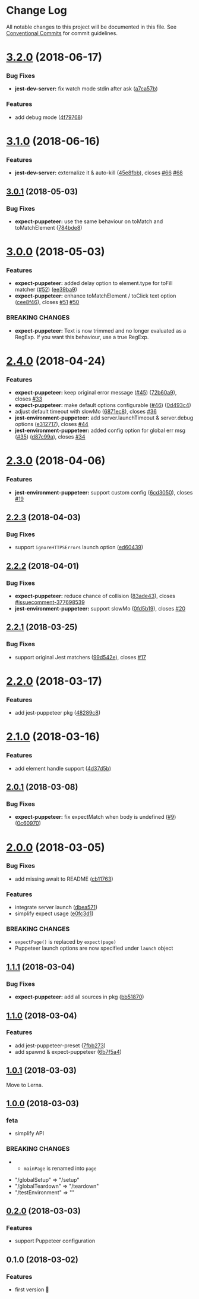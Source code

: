 # Change Log

All notable changes to this project will be documented in this file.
See [Conventional Commits](https://conventionalcommits.org) for commit guidelines.

<a name="3.2.0"></a>
# [3.2.0](https://github.com/smooth-code/jest-puppeteer/compare/v3.1.0...v3.2.0) (2018-06-17)


### Bug Fixes

* **jest-dev-server:** fix watch mode stdin after ask ([a7ca57b](https://github.com/smooth-code/jest-puppeteer/commit/a7ca57b))


### Features

* add debug mode ([4f79768](https://github.com/smooth-code/jest-puppeteer/commit/4f79768))




<a name="3.1.0"></a>
# [3.1.0](https://github.com/smooth-code/jest-puppeteer/compare/v3.0.1...v3.1.0) (2018-06-16)


### Features

* **jest-dev-server:** externalize it & auto-kill ([45e8fbb](https://github.com/smooth-code/jest-puppeteer/commit/45e8fbb)), closes [#66](https://github.com/smooth-code/jest-puppeteer/issues/66) [#68](https://github.com/smooth-code/jest-puppeteer/issues/68)




<a name="3.0.1"></a>
## [3.0.1](https://github.com/smooth-code/jest-puppeteer/compare/v3.0.0...v3.0.1) (2018-05-03)


### Bug Fixes

* **expect-puppeteer:** use the same behaviour on toMatch and toMatchElement ([784bde8](https://github.com/smooth-code/jest-puppeteer/commit/784bde8))




<a name="3.0.0"></a>
# [3.0.0](https://github.com/smooth-code/jest-puppeteer/compare/v2.4.0...v3.0.0) (2018-05-03)


### Features

* **expect-puppeteer:** added delay option to element.type for toFill matcher ([#52](https://github.com/smooth-code/jest-puppeteer/issues/52)) ([ee39ba9](https://github.com/smooth-code/jest-puppeteer/commit/ee39ba9))
* **expect-puppeteer:** enhance toMatchElement / toClick text option ([cee8f46](https://github.com/smooth-code/jest-puppeteer/commit/cee8f46)), closes [#51](https://github.com/smooth-code/jest-puppeteer/issues/51) [#50](https://github.com/smooth-code/jest-puppeteer/issues/50)


### BREAKING CHANGES

* **expect-puppeteer:** Text is now trimmed and no longer evaluated as a RegExp. If you want this behaviour, use a true RegExp.




<a name="2.4.0"></a>
# [2.4.0](https://github.com/smooth-code/jest-puppeteer/compare/v2.3.0...v2.4.0) (2018-04-24)


### Features

* **expect-puppeteer:** keep original error message ([#45](https://github.com/smooth-code/jest-puppeteer/issues/45)) ([72b60a9](https://github.com/smooth-code/jest-puppeteer/commit/72b60a9)), closes [#33](https://github.com/smooth-code/jest-puppeteer/issues/33)
* **expect-puppeteer:** make default options configurable ([#46](https://github.com/smooth-code/jest-puppeteer/issues/46)) ([0d493c4](https://github.com/smooth-code/jest-puppeteer/commit/0d493c4))
* adjust default timeout with slowMo ([6871ec8](https://github.com/smooth-code/jest-puppeteer/commit/6871ec8)), closes [#36](https://github.com/smooth-code/jest-puppeteer/issues/36)
* **jest-environment-puppeteer:** add server.launchTimeout & server.debug options ([e312717](https://github.com/smooth-code/jest-puppeteer/commit/e312717)), closes [#44](https://github.com/smooth-code/jest-puppeteer/issues/44)
* **jest-environment-puppeteer:** added config option for global err msg ([#35](https://github.com/smooth-code/jest-puppeteer/issues/35)) ([d87c99a](https://github.com/smooth-code/jest-puppeteer/commit/d87c99a)), closes [#34](https://github.com/smooth-code/jest-puppeteer/issues/34)




<a name="2.3.0"></a>
# [2.3.0](https://github.com/smooth-code/jest-puppeteer/compare/v2.2.3...v2.3.0) (2018-04-06)


### Features

* **jest-environment-puppeteer:** support custom config ([6cd3050](https://github.com/smooth-code/jest-puppeteer/commit/6cd3050)), closes [#19](https://github.com/smooth-code/jest-puppeteer/issues/19)




<a name="2.2.3"></a>
## [2.2.3](https://github.com/smooth-code/jest-puppeteer/compare/v2.2.2...v2.2.3) (2018-04-03)


### Bug Fixes

* support `ignoreHTTPSErrors` launch option ([ed60439](https://github.com/smooth-code/jest-puppeteer/commit/ed60439))




<a name="2.2.2"></a>
## [2.2.2](https://github.com/smooth-code/jest-puppeteer/compare/v2.2.1...v2.2.2) (2018-04-01)


### Bug Fixes

* **expect-puppeteer:** reduce chance of collision ([83ade43](https://github.com/smooth-code/jest-puppeteer/commit/83ade43)), closes [#issuecomment-377698539](https://github.com/smooth-code/jest-puppeteer/issues/issuecomment-377698539)
* **jest-environment-puppeteer:** support slowMo ([0fd5b19](https://github.com/smooth-code/jest-puppeteer/commit/0fd5b19)), closes [#20](https://github.com/smooth-code/jest-puppeteer/issues/20)




<a name="2.2.1"></a>
## [2.2.1](https://github.com/smooth-code/jest-puppeteer/compare/v2.2.0...v2.2.1) (2018-03-25)


### Bug Fixes

* support original Jest matchers ([99d542e](https://github.com/smooth-code/jest-puppeteer/commit/99d542e)), closes [#17](https://github.com/smooth-code/jest-puppeteer/issues/17)




<a name="2.2.0"></a>
# [2.2.0](https://github.com/smooth-code/jest-puppeteer/compare/v2.1.0...v2.2.0) (2018-03-17)


### Features

* add jest-puppeteer pkg ([48289c8](https://github.com/smooth-code/jest-puppeteer/commit/48289c8))




<a name="2.1.0"></a>
# [2.1.0](https://github.com/smooth-code/jest-puppeteer/compare/v2.0.1...v2.1.0) (2018-03-16)


### Features

* add element handle support ([4d37d5b](https://github.com/smooth-code/jest-puppeteer/commit/4d37d5b))




<a name="2.0.1"></a>
## [2.0.1](https://github.com/smooth-code/jest-puppeteer/compare/v2.0.0...v2.0.1) (2018-03-08)


### Bug Fixes

* **expect-puppeteer:** fix expectMatch when body is undefined ([#9](https://github.com/smooth-code/jest-puppeteer/issues/9)) ([0c60970](https://github.com/smooth-code/jest-puppeteer/commit/0c60970))




<a name="2.0.0"></a>
# [2.0.0](https://github.com/smooth-code/jest-puppeteer/compare/v1.1.1...v2.0.0) (2018-03-05)


### Bug Fixes

* add missing await to README ([cb11763](https://github.com/smooth-code/jest-puppeteer/commit/cb11763))


### Features

* integrate server launch ([dbea571](https://github.com/smooth-code/jest-puppeteer/commit/dbea571))
* simplify expect usage ([e0fc3d1](https://github.com/smooth-code/jest-puppeteer/commit/e0fc3d1))


### BREAKING CHANGES

* `expectPage()` is replaced by `expect(page)`
* Puppeteer launch options are now specified under `launch` object




<a name="1.1.1"></a>
## [1.1.1](https://github.com/smooth-code/jest-puppeteer/compare/v1.1.0...v1.1.1) (2018-03-04)


### Bug Fixes

* **expect-puppeteer:** add all sources in pkg ([bb51870](https://github.com/smooth-code/jest-puppeteer/commit/bb51870))




<a name="1.1.0"></a>
## [1.1.0](https://github.com/smooth-code/jest-puppeteer/compare/v1.0.1...v1.1.0) (2018-03-04)


### Features

* add jest-puppeteer-preset ([7fbb273](https://github.com/smooth-code/jest-puppeteer/commit/7fbb273))
* add spawnd & expect-puppeteer ([6b7f5a4](https://github.com/smooth-code/jest-puppeteer/commit/6b7f5a4))




<a name="1.0.1"></a>
## [1.0.1](https://github.com/smooth-code/jest-puppeteer/compare/v1.0.0...v1.0.1) (2018-03-03)

Move to Lerna.

<a name="1.0.0"></a>

## [1.0.0](https://github.com/smooth-code/jest-puppeteer/compare/v0.2.0...v1.0.0) (2018-03-03)

### feta

* simplify API

### BREAKING CHANGES

* * `mainPage` is renamed into `page`

- "/globalSetup" => "/setup"
- "/globalTeardown" => "/teardown"
- "/testEnvironment" => ""

<a name="0.2.0"></a>

## [0.2.0](https://github.com/smooth-code/jest-puppeteer/compare/v0.1.0...v0.2.0) (2018-03-03)

### Features

* support Puppeteer configuration

<a name="0.1.0"></a>

## 0.1.0 (2018-03-02)

### Features

* first version 🎉
